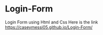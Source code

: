 # Login-Form
Login Form using Html and Css
Here is the link https://caseymessi05.github.io/Login-Form/
